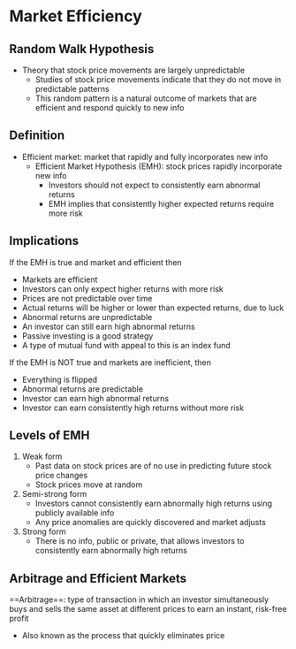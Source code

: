 # Market Efficiency
## Random Walk Hypothesis
- Theory that stock price movements are largely unpredictable
	- Studies of stock price movements indicate that they do not move in predictable patterns
	- This random pattern is a natural outcome of markets that are efficient and respond quickly to new info
## Definition
- Efficient market: market that rapidly and fully incorporates new info
	- Efficient Market Hypothesis (EMH): stock prices rapidly incorporate new info
		- Investors should not expect to consistently earn abnormal returns
		- EMH implies that consistently higher expected returns require more risk
## Implications
If the EMH is true and market and efficient then
- Markets are efficient
- Investors can only expect higher returns with more risk
- Prices are not predictable over time
- Actual returns will be higher or lower than expected returns, due to luck
- Abnormal returns are unpredictable
- An investor can still earn high abnormal returns
- Passive investing is a good strategy
- A type of mutual fund with appeal to this is an index fund

If the EMH is NOT true and markets are inefficient, then
- Everything is flipped
- Abnormal returns are predictable
- Investor can earn high abnormal returns
- Investor can earn consistently high returns without more risk
## Levels of EMH
1. Weak form
	- Past data on stock prices are of no use in predicting future stock price changes
	- Stock prices move at random
2. Semi-strong form
	- Investors cannot consistently earn abnormally high returns using publicly available info
	- Any price anomalies are quickly discovered and market adjusts
3. Strong form
	- There is no info, public or private, that allows investors to consistently earn abnormally high returns
## Arbitrage and Efficient Markets
==Arbitrage==: type of transaction in which an investor simultaneously buys and sells the same asset at different prices to earn an instant, risk-free profit
- Also known as the process that quickly eliminates price 